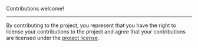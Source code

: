 Contributions welcome!

---

By contributing to the project, you represent that you have the right to license your contributions to the project and agree that your contributions are licensed under the [project license](LICENSE).
